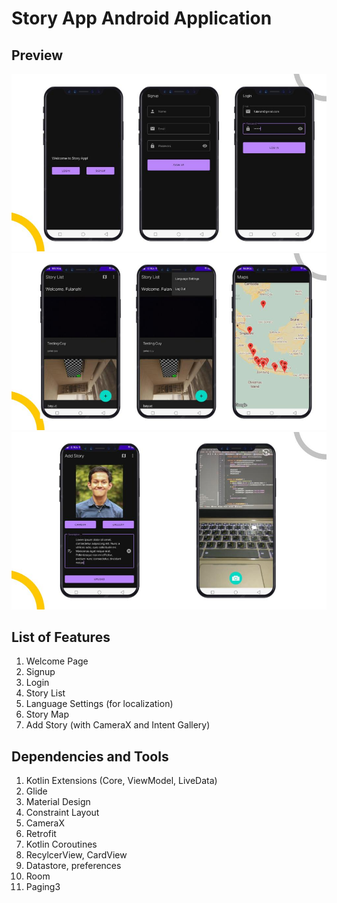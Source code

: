 # Story App Android Application

## Preview

![Story App Preview 1](photos/StoryApp-1.jpg)
![Story App Preview 2](photos/StoryApp-2.jpg)
![Story App Preview 3](photos/StoryApp-3.jpg)

## List of Features
1. Welcome Page
2. Signup
3. Login
4. Story List
5. Language Settings (for localization)
6. Story Map
7. Add Story (with CameraX and Intent Gallery)

## Dependencies and Tools
1. Kotlin Extensions (Core, ViewModel, LiveData)
2. Glide
3. Material Design
4. Constraint Layout
5. CameraX
6. Retrofit
7. Kotlin Coroutines
8. RecylcerView, CardView
9. Datastore, preferences
10. Room
11. Paging3